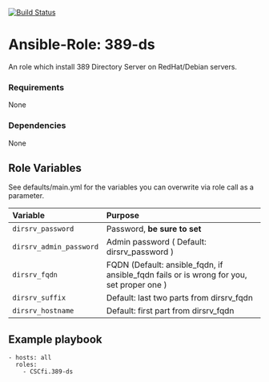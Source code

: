 [![Build Status](https://travis-ci.org/CSCfi/ansible-role-389-ds.svg?branch=master)](https://travis-ci.org/CSCfi/ansible-role-389-ds)

# Ansible-Role: 389-ds

An role which install 389 Directory Server on RedHat/Debian servers.

### Requirements

None

### Dependencies

None


## Role Variables

See defaults/main.yml for the variables you can overwrite via role call as a parameter.

| Variable | Purpose |
| :------- | :------ |
| `dirsrv_password` | Password, **be sure to set** |
| `dirsrv_admin_password` | Admin password ( Default: dirsrv_password ) |
| `dirsrv_fqdn` | FQDN  (Default: ansible_fqdn, if ansible_fqdn fails or is wrong for you, set proper one )|
| `dirsrv_suffix` | Default: last two parts from dirsrv_fqdn |
| `dirsrv_hostname` | Default: first part from dirsrv_fqdn |


## Example playbook

    - hosts: all
      roles:
        - CSCfi.389-ds 
